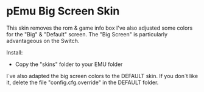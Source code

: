 # pEmu Big Screen Skin

This skin removes the rom &amp; game info box
I've also adjusted some colors for the "Big" & "Default" screen.
The "Big Screen" is particularly advantageous on the Switch.

Install:
- Copy the "skins" folder to your EMU folder

I´ve also adapted the big screen colors to the DEFAULT skin.
If you don´t like it, delete the file "config.cfg.override" in the DEFAULT folder.
